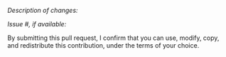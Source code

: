 *Description of changes:*

*Issue #, if available:*

By submitting this pull request, I confirm that you can use, modify, copy, and redistribute
this contribution, under the terms of your choice.
